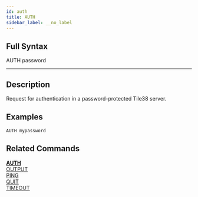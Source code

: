 ```yaml
---
id: auth
title: AUTH
sidebar_label: __no_label
---
```


## Full Syntax

AUTH password

---

## Description

Request for authentication in a password-protected Tile38 server. 


## Examples

```tile38
AUTH mypassword
```

## Related Commands

**[AUTH](auth.html)**<br>
[OUTPUT](output.html)<br>
[PING](ping.html)<br>
[QUIT](quit.html)<br>
[TIMEOUT](timeout.html)<br>